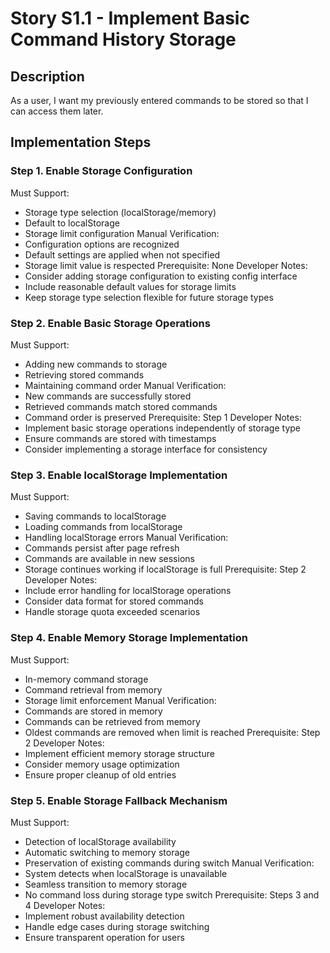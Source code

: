 # Story S1.1 - Implement Basic Command History Storage

## Description
As a user, I want my previously entered commands to be stored so that I can access them later.

## Implementation Steps

### Step 1. Enable Storage Configuration
Must Support:
- Storage type selection (localStorage/memory)
- Default to localStorage
- Storage limit configuration
Manual Verification:
- Configuration options are recognized
- Default settings are applied when not specified
- Storage limit value is respected
Prerequisite: None
Developer Notes:
- Consider adding storage configuration to existing config interface
- Include reasonable default values for storage limits
- Keep storage type selection flexible for future storage types

### Step 2. Enable Basic Storage Operations
Must Support:
- Adding new commands to storage
- Retrieving stored commands
- Maintaining command order
Manual Verification:
- New commands are successfully stored
- Retrieved commands match stored commands
- Command order is preserved
Prerequisite: Step 1
Developer Notes:
- Implement basic storage operations independently of storage type
- Ensure commands are stored with timestamps
- Consider implementing a storage interface for consistency

### Step 3. Enable localStorage Implementation
Must Support:
- Saving commands to localStorage
- Loading commands from localStorage
- Handling localStorage errors
Manual Verification:
- Commands persist after page refresh
- Commands are available in new sessions
- Storage continues working if localStorage is full
Prerequisite: Step 2
Developer Notes:
- Include error handling for localStorage operations
- Consider data format for stored commands
- Handle storage quota exceeded scenarios

### Step 4. Enable Memory Storage Implementation
Must Support:
- In-memory command storage
- Command retrieval from memory
- Storage limit enforcement
Manual Verification:
- Commands are stored in memory
- Commands can be retrieved from memory
- Oldest commands are removed when limit is reached
Prerequisite: Step 2
Developer Notes:
- Implement efficient memory storage structure
- Consider memory usage optimization
- Ensure proper cleanup of old entries

### Step 5. Enable Storage Fallback Mechanism
Must Support:
- Detection of localStorage availability
- Automatic switching to memory storage
- Preservation of existing commands during switch
Manual Verification:
- System detects when localStorage is unavailable
- Seamless transition to memory storage
- No command loss during storage type switch
Prerequisite: Steps 3 and 4
Developer Notes:
- Implement robust availability detection
- Handle edge cases during storage switching
- Ensure transparent operation for users
